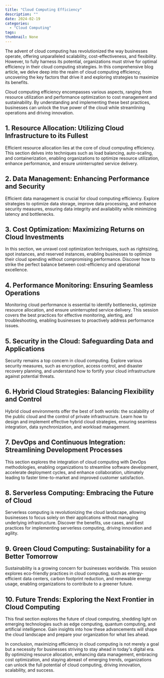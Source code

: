```yaml
---
title: "Cloud Computing Efficiency"
description: ""
date: 2024-02-19
categories:
  - "Cloud Computing"
tags:
thumbnail: None
---
```


<p>The advent of cloud computing has revolutionized the way businesses operate, offering unparalleled scalability, cost-effectiveness, and flexibility. However, to fully harness its potential, organizations must strive for optimal efficiency in their cloud computing strategies. In this comprehensive blog article, we delve deep into the realm of cloud computing efficiency, uncovering the key factors that drive it and exploring strategies to maximize its benefits.</p>

<p>Cloud computing efficiency encompasses various aspects, ranging from resource utilization and performance optimization to cost management and sustainability. By understanding and implementing these best practices, businesses can unlock the true power of the cloud while streamlining operations and driving innovation.</p>

<h2>1. Resource Allocation: Utilizing Cloud Infrastructure to its Fullest</h2>
<p>Efficient resource allocation lies at the core of cloud computing efficiency. This section delves into techniques such as load balancing, auto-scaling, and containerization, enabling organizations to optimize resource utilization, enhance performance, and ensure uninterrupted service delivery.</p>

<h2>2. Data Management: Enhancing Performance and Security</h2>
<p>Efficient data management is crucial for cloud computing efficiency. Explore strategies to optimize data storage, improve data processing, and enhance security measures, ensuring data integrity and availability while minimizing latency and bottlenecks.</p>

<h2>3. Cost Optimization: Maximizing Returns on Cloud Investments</h2>
<p>In this section, we unravel cost optimization techniques, such as rightsizing, spot instances, and reserved instances, enabling businesses to optimize their cloud spending without compromising performance. Discover how to strike the perfect balance between cost-efficiency and operational excellence.</p>

<h2>4. Performance Monitoring: Ensuring Seamless Operations</h2>
<p>Monitoring cloud performance is essential to identify bottlenecks, optimize resource allocation, and ensure uninterrupted service delivery. This session covers the best practices for effective monitoring, alerting, and troubleshooting, enabling businesses to proactively address performance issues.</p>

<h2>5. Security in the Cloud: Safeguarding Data and Applications</h2>
<p>Security remains a top concern in cloud computing. Explore various security measures, such as encryption, access control, and disaster recovery planning, and understand how to fortify your cloud infrastructure against potential threats.</p>

<h2>6. Hybrid Cloud Strategies: Balancing Flexibility and Control</h2>
<p>Hybrid cloud environments offer the best of both worlds: the scalability of the public cloud and the control of private infrastructure. Learn how to design and implement effective hybrid cloud strategies, ensuring seamless integration, data synchronization, and workload management.</p>

<h2>7. DevOps and Continuous Integration: Streamlining Development Processes</h2>
<p>This section explores the integration of cloud computing with DevOps methodologies, enabling organizations to streamline software development, accelerate deployment cycles, and enhance collaboration, ultimately leading to faster time-to-market and improved customer satisfaction.</p>

<h2>8. Serverless Computing: Embracing the Future of Cloud</h2>
<p>Serverless computing is revolutionizing the cloud landscape, allowing businesses to focus solely on their applications without managing underlying infrastructure. Discover the benefits, use cases, and best practices for implementing serverless computing, driving innovation and agility.</p>

<h2>9. Green Cloud Computing: Sustainability for a Better Tomorrow</h2>
<p>Sustainability is a growing concern for businesses worldwide. This session explores eco-friendly practices in cloud computing, such as energy-efficient data centers, carbon footprint reduction, and renewable energy usage, enabling organizations to contribute to a greener future.</p>

<h2>10. Future Trends: Exploring the Next Frontier in Cloud Computing</h2>
<p>This final section explores the future of cloud computing, shedding light on emerging technologies such as edge computing, quantum computing, and artificial intelligence. Gain insights into how these advancements will shape the cloud landscape and prepare your organization for what lies ahead.</p>

<p>In conclusion, maximizing efficiency in cloud computing is not merely a goal but a necessity for businesses striving to stay ahead in today's digital era. By optimizing resource allocation, enhancing data management, embracing cost optimization, and staying abreast of emerging trends, organizations can unlock the full potential of cloud computing, driving innovation, scalability, and success.</p>